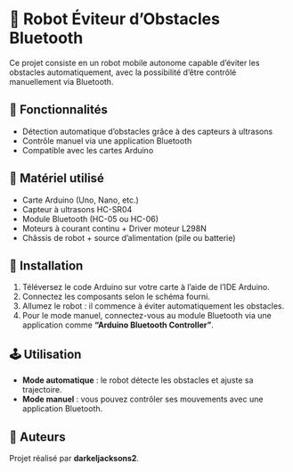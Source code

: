 # 🤖 Robot Éviteur d’Obstacles Bluetooth

Ce projet consiste en un robot mobile autonome capable d’éviter les obstacles automatiquement, avec la possibilité d’être contrôlé manuellement via Bluetooth.

## 🔧 Fonctionnalités

- Détection automatique d’obstacles grâce à des capteurs à ultrasons  
- Contrôle manuel via une application Bluetooth  
- Compatible avec les cartes Arduino  

## 🧰 Matériel utilisé

- Carte Arduino (Uno, Nano, etc.)  
- Capteur à ultrasons HC-SR04  
- Module Bluetooth (HC-05 ou HC-06)  
- Moteurs à courant continu + Driver moteur L298N  
- Châssis de robot + source d’alimentation (pile ou batterie)  

## 🚀 Installation

1. Téléversez le code Arduino sur votre carte à l’aide de l’IDE Arduino.  
2. Connectez les composants selon le schéma fourni.  
3. Allumez le robot : il commence à éviter automatiquement les obstacles.  
4. Pour le mode manuel, connectez-vous au module Bluetooth via une application comme **“Arduino Bluetooth Controller”**.

## 🕹️ Utilisation

- **Mode automatique** : le robot détecte les obstacles et ajuste sa trajectoire.  
- **Mode manuel** : vous pouvez contrôler ses mouvements avec une application Bluetooth.

## 👥 Auteurs

Projet réalisé par **darkeljacksons2**.
